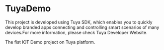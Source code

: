 # TuyaDemo

This project is developed using Tuya SDK, which enables you to quickly develop branded apps connecting and controlling smart scenarios of many devices.For more information, please check Tuya Developer Website.

The fist IOT Demo project on Tuya platform.
